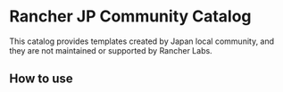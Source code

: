 # Rancher JP Community Catalog
This catalog provides templates created by Japan local community, and they are not maintained or supported by Rancher Labs.

## How to use
